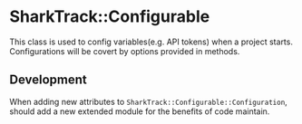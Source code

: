 # SharkTrack::Configurable

This class is used to config variables(e.g. API tokens) when a project starts.
Configurations will be covert by options provided in methods.

## Development

When adding new attributes to `SharkTrack::Configurable::Configuration`, should add a new extended module for the benefits of code maintain.
